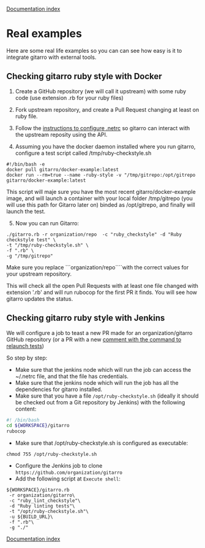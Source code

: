 [Documentation index](../README.md#documentation)

# Real examples

Here are some real life examples so you can can see how easy is it to integrate gitarro with external tools.

## Checking gitarro ruby style with Docker

1. Create a GitHub repository (we will call it upstream) with some ruby code (use extension .rb for your ruby files)

2. Fork upstream repository, and create a Pull Request changing at least on ruby file.

3. Follow the [instructions to configure .netrc](BASICS.md#configuration) so gitarro can interact with the upstream reposity using the API.

4. Assuming you have the docker daemon installed where you run gitarro, configure a test script called /tmp/ruby-checkstyle.sh
 
 ```console
 #!/bin/bash -e
 docker pull gitarro/docker-example:latest
 docker run --rm=true --name -ruby-style -v "/tmp/gitrepo:/opt/gitrepo gitarro/docker-example:latest
 ```
 This script will maje sure you have the most recent gitarro/docker-example image, and will launch a container with your local folder /tmp/gitrepo (you will use this path for Gitarro later on) binded as /opt/gitrepo, and finally will launch the test.

5. Now you can run Gitarro:
 
 ```console
 ./gitarro.rb -r organization/repo  -c "ruby_checkstyle" -d "Ruby checkstyle test" \
 -t "/tmp/ruby-checkstyle.sh" \
 -f ".rb" \
 -g "/tmp/gitrepo"
 ```
 
 Make sure you replace ```organization/repo````with the correct values for your upstream repository.
 
 This will check all the open Pull Requests with at least one file changed with extension '.rb' and will run rubocop for the first PR it finds. You will see how gitarro updates the status.

## Checking gitarro ruby style with Jenkins

We will configure a job to teast a new PR made for an organization/gitarro GitHub repository (or a PR with a new [comment with the command to relaunch tests](ADVANCED.md#retriggering-a-specific-test))

So step by step:

* Make sure that the jenkins node which will run the job can access the ~/.netrc file, and that the file has credentials.
* Make sure that the jenkins node which will run the job has all the dependencies for gitarro installed.
* Make sure that you have a file `/opt/ruby-checkstyle.sh` (ideally it should be checked out from a Git repository by Jenkins) with the following content:
 
 ```bash
 #! /bin/bash
 cd ${WORKSPACE}/gitarro
 rubocop
 ```
* Make sure that /opt/ruby-checkstyle.sh is configured as executable:
 
 ```chmod 755 /opt/ruby-checkstyle.sh```
* Configure the Jenkins job to clone ```https://github.com/organization/gitarro```
* Add the following script at ```Execute shell```:
 
 ```console
 ${WORKSPACE}/gitarro.rb
  -r organization/gitarro\
  -c "ruby_lint_checkstyle"\
  -d "Ruby linting tests"\
  -t "/opt/ruby-checkstyle.sh"\
  -u ${BUILD_URL}\
  -f ".rb"\
  -g "./"
 ```



[Documentation index](../README.md#documentation)
